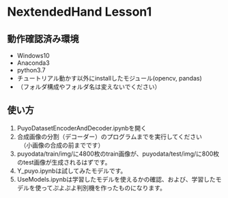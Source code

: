 # NextendedHand Lesson1

## 動作確認済み環境
- Windows10
- Anaconda3
- python3.7
- チュートリアル動かす以外にinstallしたモジュール(opencv, pandas) 
- （フォルダ構成やフォルダ名は変えないでください）

## 使い方
1. PuyoDatasetEncoderAndDecoder.ipynbを開く
2. 合成画像の分割（デコーダー）のプログラムまでを実行してください  
　（小画像の合成の前までです）
3. puyodata/train/img/に4800枚のtrain画像が、puyodata/test/img/に800枚のtest画像が生成されるはずです。
4. Y_puyo.ipynbは試してみたモデルです。
5. UseModels.ipynbは学習したモデルを使えるかの確認、および、学習したモデルを使ってぷよぷよ判別機を作ったものになります。
